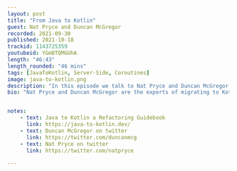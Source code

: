 ```yaml
---
layout: post
title: "From Java to Kotlin"
guest: Nat Pryce and Duncan McGregor 
recorded: 2021-09-30
published: 2021-10-18
trackid: 1143725359 
youtubeid: YGmBTQMGUhA
length: "46:43"
length_rounded: "46 mins"
tags: [JavaToKotlin, Server-Side, Coroutines]
image: java-to-kotlin.png
description: "In this episode we talk to Nat Pryce and Duncan McGregor about the new Java to Kotlin A Refactoring Guidebook and their experience of helping companies and independent developers to migrate to Kotlin."
bio: "Nat Pryce and Duncan McGregor are the experts of migrating to Kotlin."


notes:
    - text: Java to Kotlin a Refactoring Guidebook
      link: https://java-to-kotlin.dev/
    - text: Duncan McGregor on twitter
      link: https://twitter.com/duncanmcg
    - text: Nat Pryce on twitter
      link: https://twitter.com/natpryce
   
---
```

